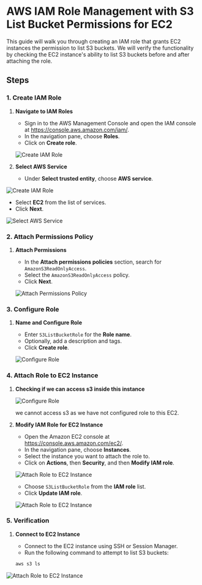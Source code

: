 # AWS IAM Role Management with S3 List Bucket Permissions for EC2

This guide will walk you through creating an IAM role that grants EC2 instances the permission to list S3 buckets. We will verify the functionality by checking the EC2 instance's ability to list S3 buckets before and after attaching the role.

## Steps

### 1. Create IAM Role

1. **Navigate to IAM Roles**
   - Sign in to the AWS Management Console and open the IAM console at https://console.aws.amazon.com/iam/.
   - In the navigation pane, choose **Roles**.
   - Click on **Create role**.

   ![Create IAM Role](https://github.com/user-attachments/assets/90184a4f-70a0-47af-ae6e-7297d542e2a1)

2. **Select AWS Service**
   - Under **Select trusted entity**, choose **AWS service**.
  
![Create IAM Role](https://github.com/user-attachments/assets/9b02be78-f9c2-4e35-8dba-f2c3df13eafb)

   - Select **EC2** from the list of services.
   - Click **Next**.

   ![Select AWS Service](https://github.com/user-attachments/assets/a2186daf-c1cb-47fb-879f-2d9d298bd3a2)

### 2. Attach Permissions Policy

1. **Attach Permissions**
   - In the **Attach permissions policies** section, search for `AmazonS3ReadOnlyAccess`.
   - Select the `AmazonS3ReadOnlyAccess` policy.
   - Click **Next**.

   ![Attach Permissions Policy](https://github.com/user-attachments/assets/70739c19-4060-443f-80bb-52d403ef5803)

### 3. Configure Role

1. **Name and Configure Role**
   - Enter `S3ListBucketRole` for the **Role name**.
   - Optionally, add a description and tags.
   - Click **Create role**.

   ![Configure Role](https://github.com/user-attachments/assets/58b24cc2-af92-4c26-9f7b-d0812733a3af)

### 4. Attach Role to EC2 Instance

1. **Checking if we can access s3 inside this instance**

   ![Configure Role](https://github.com/user-attachments/assets/9a00e9b3-d6ad-46b9-a4ba-9d873536c1af)

   we cannot access s3 as we have not configured role to this EC2.

2. **Modify IAM Role for EC2 Instance**
   - Open the Amazon EC2 console at https://console.aws.amazon.com/ec2/.
   - In the navigation pane, choose **Instances**.
   - Select the instance you want to attach the role to.
   - Click on **Actions**, then **Security**, and then **Modify IAM role**.  

   ![Attach Role to EC2 Instance](https://github.com/user-attachments/assets/aaaaecad-3030-43e2-af5b-5cc5b06e4c9a)

   - Choose `S3ListBucketRole` from the **IAM role** list.
   - Click **Update IAM role**.

   ![Attach Role to EC2 Instance](https://github.com/user-attachments/assets/40ee3009-c85c-4e32-a253-2f179ffc5eec)

### 5. Verification

1. **Connect to EC2 Instance**
   - Connect to the EC2 instance using SSH or Session Manager.
   - Run the following command to attempt to list S3 buckets:
     

   ```bash
   aws s3 ls

![Attach Role to EC2 Instance](https://github.com/user-attachments/assets/c9f85674-a590-414c-8920-72282842b9ce)
